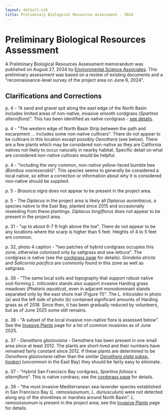 ```yaml
---
layout: default.njk
title: Preliminary Biological Resources Assessment - 2024
---
```


# Preliminary Biological Resources Assessment

A Preliminary Biological Resources Assessment memorandum was published on August 27, 2024 by [Environmental Science Associates](https://esassoc.com/). This preliminary assessment was based on a review of existing documents and a "reconnaissance-level survey of the project area on June 6, 2024".

## Clarifications and Corrections

p. 4 - "A sand and gravel spit along the east edge of the North Basin includes limited areas of non-native, invasive smooth cordgrass (_Spartina alterniflora_)". This has been identified as native cordgrass - [see details](../../plants/cordgrass/).

p. 4 - "The western edge of North Basin Strip between the path and escarpment ... includes some non-native cultivars". There do not appear to be cultivars in this location except possibly _Oenothera_ (see below). There are a few plants which may be considered non-native as they are California natives not likely to occur naturally in nearby habitat. Specific detail on what are considered non-native cultivars would be helpful.

p. 4 - "including the very common, non-native yellow-faced bumble bee (_Bombus vosnesenskii_)". This species seems to generally be considered a local native, so either a correction or information about why it is considered non-native should be supplied.

p. 5 - _Brassica nigra_ does not appear to be present in the project area.

p. 5 - The _Diplacus_ in the project area is likely all _Diplacus aurantiacus_, a species native to the East Bay, planted since 2015 and occasionally reseeding from these plantings. _Diplacus longiflorus_ does not appear to be present in the project area.

p. 31 - "up to about 6-7 ft high above the toe". There do not appear to be any locations where the scarp is higher than 5 feet. Heights of 4 to 5 feet are common.

p. 32, photo 4 caption - "two patches of hybrid cordgrass occupies this zone, otherwise colonized only by saltgrass and sea-lettuce". The cordgrass is native (see the [cordgrass page](../../plants/cordgrass) for details). _Grindelia stricta_ and _Salicornia pacifica_ are commonly found in this zone as well as saltgrass.

p. 36 - "The same local soils and topography that support robust native sod-forming _L. triticoides_ stands also support invasive Harding grass meadows (_Phalaris aquatica_), even in adjacent monodominant stands separated only by the east shore trail (Figure 11)". The _L. triticoides_ in photo (a) and the left side of photo (b) contained significant amounts of Harding grass as of 2018. Since then, it has been gradually reduced by volunteers, but as of June 2025 some still remains.

p. 36 - "A subset of the local invasive non-native flora is assessed below". See the [Invasive Plants](../../plants/non_native) page for a list of common invasives as of June 2025.

p. 37 - _Oenothera glazioviana_ - Oenothera has been present in one small area since at least 2012. The plants are short-lived and their numbers have remained fairly constant since 2012. If these plants are determined to be _Oenothera glazioviana_ rather than the similar [_Oenothera elata_ subsp. _hookeri_](https://rareplants.ebcnps.org/Oenothera-elata-subsp-hookeri.html) (uncommon in the East Bay) they should be fairly easy to eliminate.

p. 37 - "Hybrid San Francisco Bay cordgrass, _Spartina foliosa_ x _alterniflora_". This is native cordrass; see the [cordgrass page](../../plants/cordgrass) for details.

p. 38 - "the most invasive Mediterranean sea-lavender species established in San Francisco Bay (_L. ramosissiumum_, _L. duriusculum_) were not detected along any of the shorelines or marshes around North Basin". _L. ramosissiumum_ is present in the project area; see the [Invasive Plants](../../plants/non_native#lira) page for details.
